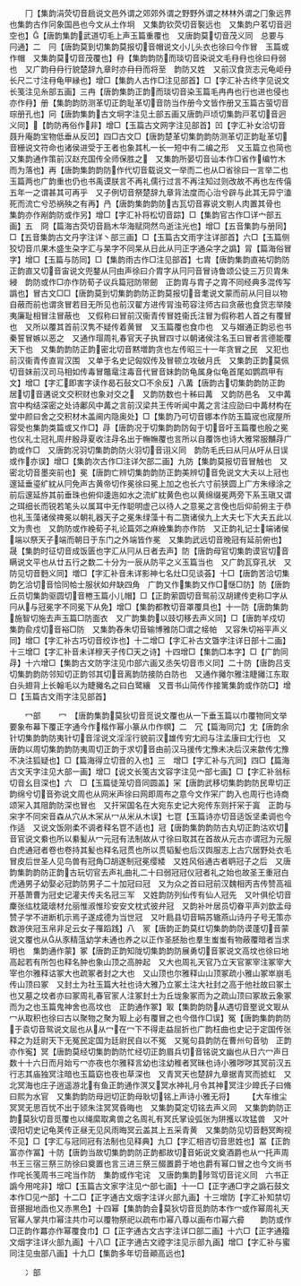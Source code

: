 <!-- { "loadSidebar": true } -->
　　冂【集韵涓荧切音扃说文邑外谓之郊郊外谓之野野外谓之林林外谓之冂象远界也集韵古作冋象国邑也今文从土作坰　又集韵钦荧切音褧远也　又集韵户茗切音迥空也】【唐韵集韵武道切毛上声玉篇重覆也　又唐韵莫切音茂义同　总要与冃通】二　冃【唐韵莫到切集韵莫报切音帽说文小儿头衣也徐曰今作冒　玉篇或作帽　又集韵莫切音茂覆也】冄【集韵韵防而琰切音染说文毛冄冄也徐曰冄弱也　又广韵冄冄行貌楚辞九章时亦冄冄而将至　韵防又姓　又前汉食货志元龟岠冄长尺二寸注冄龟甲縁也】增□【集韵人古作□注见部首】□【字汇补古终字见说文长笺注见糸部五画】三冉【唐韵集韵正韵而琰切音染玉篇毛冉冉也行也进也侵也　亦作冄】册【集韵韵防测革切正韵耻革切音防当作册今文皆作册又玉篇古萤切音琮册孔也】冋【唐韵集韵古文坰字注见土部五画又唐韵戸顷切集韵戸茗切音迥义同】【韵防再俗作非】增□【玉篇古文网字注见部首】凹【字汇补女洽切音聂升庵韵宝物低垂从反凹】四□古文□【唐韵楚革切集韵韵防测革切正韵耻革切音栅说文符命也诸侯进受于王者也象其札一长一短中有二编之形　又玉篇立也简也　又集韵通作策前汉赵充国传全师保胜之　又集韵所晏切音讪本作□省作编竹木而为落也】再【唐韵集韵韵防作代切音载说文一举而二也从□省徐曰一言举二也玉篇两也广韵重也仍也书禹谟朕言不再礼儒行过言不再注知过则改故不再也左传僖五年一之谓甚其可再乎　又子例切音祭楚辞九章背法度而心治兮辟与此其无异宁溘死而流亡兮恐祸殃之有再】冎【唐韵集韵韵防古瓦切音寡说文剔人肉置其骨也　集韵亦作剐韵防或作另】增□【字汇补将松切音踪】□【集韵官古作□详宀部五画】五　冏【篇海古荧切音扃木华海赋冏然鸟逝注光也】增□【五音集韵与册同】□【五音集韵古文丹字注详丶部三画】□【玉篇古文雨字注详部首】六□【玉篇侧狡切音爪果木盛生朶字汇与杲字不同杲从日此从冃正字通朵字之譌】冐【篇海俗冒字】增□【玉篇与防同】□【集韵雨古作□注见部首】七胄【唐韵集韵直祐切韵防正韵直又切音宙说文兜鍪从冃由声徐曰介胄字从冃冃音冒诗鲁颂公徒三万贝胄朱綅　韵防或作□亦作防荀子议兵篇冠防带劒　正韵胄与胄子之胄不同经典多混传写譌也】冒古文□□【唐韵莫到切集韵韵防正韵莫报切音耄说文蒙而前从冃目以物自蔽而前也谓贪冒若目无所见也前汉翟方进传冐浊苟容注师古曰贪蔽也食货志举陵夷廉耻相冒注冒蔽也　又假称曰冒前汉衞青传冒姓衞氏注冒为假称若人首之有覆冒也　又所以覆其首前汉隽不疑传着黄冒　又玉篇覆也食巾也　又与媢通正韵忌也书秦誓冒嫉以恶之　又通作瑁周礼春官天子执冒四寸以朝诸侯注名玉曰冒者言德能覆天下也　又集韵韵防正韵密北切音黙増韵贪也左传昭三十一年贪冒之民　又犯也前汉衞青传直冐汉围　又单于名史记匈奴传及冒顿立攻破月氏　又集韵正韵莫佩切音妹前汉司马相如传毒冒鼈鼋注毒音代冒音妹韵防龟属身似龟首尾如鹦鹉甲有文】增□【字汇即害字读作曷石鼔文□不余反】八冓【唐韵古切集韵韵防正韵居切音遘说文交积财也象对交之　又韵防数也十秭曰冓　又韵防邑名　又中冓宫中构结深密之处诗鄘风中冓之言前汉梁共王传听闻中冓之言注应劭曰中冓材构在堂中颜曰舍之交积材木盖阃内隐奥处】□【集韵乃可切音娜本作防玉篇宬也宬屋所容受也集韵类篇或又作□】冔【唐韵况于切集韵韵防匈于切音吁玉篇覆也殷之冕也仪礼士冠礼周弁殷冔夏收注冔名出于幠幠覆也言所以自覆饰也诗大雅常服黼冔广韵或作□　又唐韵况羽切集韵韵防火羽切音诩义同　韵防毛氏曰从冃从吁从日误或作亦误】增□【集韵次古作□注详欠部二画】九防【集韵莫报切音冒触也　又密北切音墨突前也】冕【唐韵亡辨切集韵韵防正韵美辨切音免说文大夫以上冠也邃延垂瑬纩紞从冃免声古黄帝切作冕徐曰冕上加之也长六寸前狭圆上广方朱缘涂之前后邃延斿其前垂珠也俯仰逶迤如水之流纩紞黄色也以黄绵缀冕两旁下系玉瑱又谓之珥细长而锐若笔头以属耳中无作聪明虚己以待人之意冕之言俛也后仰前俯主于恭也礼玉藻诸侯禆冕以朝礼器天子之冕朱绿藻十有二旒诸侯九上大夫七下大夫五此以文为贵也　又韵防或作絻荀子礼论篇郊之麻絻集韵亦作防　又正韵礼记士端诸侯端以祭天子端而朝日于东门之外端皆作冕　又集韵武远切音晚冠有延前俯也】晟【集韵时征切音成饭匮也字汇从冃从日者去声】防【唐韵母官切集韵谟官切音瞒说文平也从廿五行之数二十分为一辰从防平之义玉篇当也　又广韵瓦穿孔状　又防见切音麪义同】増□【字汇补音未详影神七名灶□见谈荟】十□【唐韵苦洽切集韵乞洽切音恰同帢士服状如弁缺四角　广韵又作集韵又作□惬□防】防【唐韵丘员切集韵驱圆切音棬玉篇小儿帽】□【正韵萦圆切音鸳前汉胡建传吏称□字从冃从与冠冕字不同冕下从免】增□【集韵都教切音罩覆具也】十一防【唐韵集韵施智切施去声玉篇□防面衣　又广韵集韵以豉切移去声义同】□【唐韵羊戍切集韵兪戍切音裕□防　又集韵舂朱切音输博雅防□谓之帹帕　又容朱切裕平声义同】增□【字汇补古巧切音绞诈也】十二增□【字汇补古文曁字注详日部十二画】十三增□【字汇补音未详穆天子传□天之诗】十四增□【集韵□本字】□【广韵同冔】十六增□【集韵古文防字注见巾部六画又丞矢切音市义同】二十防【唐韵吕支切集韵韵防邻知切正韵邻其切音离韵防接防白防也　又通作攡尔雅注睫攡江东取白头翅背上长翰毛以为睫攡名之曰白鹭纕　又晋书山简传作接篱集韵或作防□】增□【玉篇古文雨字注见部首】













　　冖部
　　冖　【唐韵集韵莫狄切音觅说文覆也从一下垂玉篇以巾覆物同文举要象布幕下覆正字通今作楷作幂小篆从巾作幎】二　冗【篇海同宂】冘【唐韵余针切集韵韵防夷针切音淫说文淫淫行貌前汉雄传穷冘阏与注孟康曰冘行也　又唐韵以周切集韵韵防夷周切正韵于求切音由前汉马援传冘豫未决后汉来歙传冘豫不决注狐疑也】□【篇海得立切音的入也】三　增□【字汇补与亢同】四□【篇海古文天字注见大部一画】增□【说文长笺古文容字注见宀部七画】□【字汇补翁标切音幺目深也】六　□【玉篇徒笼切音同圆盖】冞【唐韵武移切集韵韵防民卑切正韵绵兮切音弥说文周也从网米声徐曰网即周布之意今文作冞广韵入也周行也诗商颂冞入其阻韵防深也冒也　又扞冞国名在大宛东史记大宛传东则扞冞于寘　正韵与穼字不同穼音森从穴从木冞从冖从米从木误】七冟【玉篇诗亦切音适饭坚柔调也今作适　又说文饭刚柔不调者释名冟不适也】冠【唐韵集韵韵防古丸切正韵沽欢切音官说文絭也所以絭髪从冖元冠有法制故从寸徐曰取其在首故从元古亦谓冠为元服白虎通冠者卷也卷持其髪也释名冠贯也所以贯韬髪也后汉舆服志上古穴居野处衣毛冒皮后世圣人见鸟兽有冠角□胡遂制冠冕缨緌　又姓风俗通古者鹖冠子之后　又唐韵集韵韵防正韵古玩切官去声礼曲礼二十曰弱冠冠仪冠者礼之始也故圣王重冠白虎通男子幼娶必冠韵防男子二十加冠曰冠　又为众之首曰冠前汉魏相丙吉传赞高祖开基萧曹为冠史记灌夫传夫名冠三军　又姓韵防列仙传有仙人冠先　又叶俱伦切音麇张纮枕箴瓌材允丽惟淑惟珍安安文枕式彼弁冠　又韵补叶居员切眷平声刘歆孟母赞子学不进断机示焉子遂成德为当世冠　又叶扃县切音睊苏辙燕山诗丹子号无策亦数游侠冠玉帛非足云女子罹蹈践】八　冡【唐韵正韵莫红切集韵韵防谟蓬切音蒙说文覆也从从豕精蕰幼学未通也养之以正作圣胚胎也羣生蚩蚩有物蔽覆暗者当求明也　集韵通作蒙】冢【唐韵正韵知陇切集韵韵防展勇切音冢说文高坟也徐曰地高起若有所包也释名肿也象山顶之高肿起　又大也周礼天官乃立天官冢宰注冢宰大宰也尔雅释诂冢大也疏冢者封之大也　又山顶也尔雅释山山顶冢疏小雅山冢崒崩毛传山顶曰冢　又封土为社玉篇大社也诗大雅乃立冢土注大社封之高于他社故曰冢土也又墓之坟者亦曰冢周礼春官冡人注冢封土为丘垅象冢而为之疏山顶曰冢故云象冢而为之也玉篇鬼神舍也高坟也　正韵通作冢】冣【集韵韵防从遇切音埾说文冣从冖从取积也徐曰古以聚物之聚为冣上必有覆冒之也今借作□误】冤【唐韵集韵韵防于袁切音鸳说文屈也从从冖在冖下不得走益屈折也广韵枉曲也史记于定国传张释之为廷尉天下无冤民定国为廷尉民自以不冤　又冤句县韵防在曹州句音劬　正韵亦作寃】冥【唐韵莫经切集韵韵防忙经切正韵眉兵切音铭说文幽也从日六冖声日数十十六日而月始亏冖亦夜也尔雅释言幼也注幼稚者冥昧也诗小雅哕哕其冥前汉五行志其庙独冥注暗也玉篇窈也夜也草深也　又青冥天也楚辞九章据青冥而摅虹　又北冥海也庄子逍遥游北有鱼正韵通作溟又冥水神礼月令其神冥注少皥氏子曰脩曰熙为水官　又集韵韵防母迥切正韵母耿切铭上声诗小雅无将】
　　【大车维尘冥冥无思百忧不出于颎朱注冥冥昏晦也　又集韵莫定切铭去声义同　又集韵韵防正韵莫狄切音觅覆也以绳縻取禽兽之名周礼有冥氏掌设弧张为阱擭以攻猛兽　又叶谟阳切史记龟荚传正昼无见风雨晦冥云盖其上五采青黄　又集韵防见切音麪冥眴视不见】□【字汇与冠同冠有法制也见释典】九□【字汇相咨切音思姓也】冨【正韵富亦作冨】十防【唐韵当故切集韵韵防正韵都故切音妬说文奠酒爵也从冖托声周书王三宿三祭三防徐曰奠置也言三进三祭三醊置爵于地也爵有幂口冒之也今文尚书作咤长笺周书三咤当作防　集韵或作宅诧　又唐韵集韵陟驾切音诧义同　六书正譌今用咤非】增□【玉篇古文家字注见宀部七画】十一□【正字通□字之譌石鼓文本作□见宀部】十二□【正字通古文烟字注详火部九画】十三增防【字汇补知禁切音揕掘地臿也又赤黒色】十四幂【集韵韵会莫狄切音觅韵防本作冖或作幂周礼天官幂人掌共巾幂注共巾可以覆物祭祀以疏布巾幂八尊以画布巾幂六彛　　韵防或作□正韵作羃亦作幂覆食巾】□【正字通古文古字注详口部二画】十六□【正字通籀文烟字注详火部九画】十八□【正字通古文禋字注见示部九画】增□【字汇补与蜜同注见虫部八画】十九□【集韵多年切音顚高远也】








　　冫部
